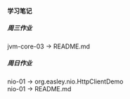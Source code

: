 #### 学习笔记
##### 周三作业
jvm-core-03 -> README.md
##### 周日作业
nio-01 -> org.easley.nio.HttpClientDemo  
nio-01 -> README.md
